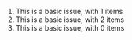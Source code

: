 1. This is a basic issue, with 1 items
2. This is a basic issue, with 2 items
3. This is a basic issue, with 0 items